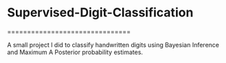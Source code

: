 # Supervised-Digit-Classification

===============================

A small project I did to classify handwritten digits using Bayesian Inference and Maximum A Posterior probability estimates.
